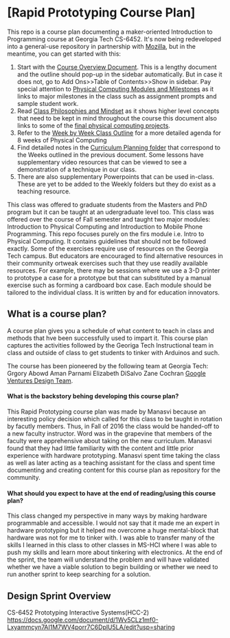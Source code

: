 # [Rapid Prototyping Course Plan]

This repo is a course plan documenting a maker-oriented Introduction to Programming course at Georgia Tech CS-6452. It's now being redeveloped into a general-use repository in partnership with [Mozilla](https://mozilla.github.io/leadership-training/round-5/projects/#maker-learning-curriculum-for-rapid-prototyping), but in the meantime, you can get started with this:
1. Start with the [Course Overview Document](https://docs.google.com/document/d/1Wv5CLz1mf0-Lxyammcyn7AI1M7WV4porr7C6DplU5LA/edit?usp=sharing). This is a lengthy document and the outline should pop-up in the sidebar automatically. But in case it does not, go to Add Ons>>Table of Contents>>Show in sidebar. Pay special attention to [Physical Computing Modules and Milestones](https://docs.google.com/document/d/1Wv5CLz1mf0-Lxyammcyn7AI1M7WV4porr7C6DplU5LA/edit#heading=h.nfm85m4oqj9) as it links to major milestones in the class such as assignment prompts and sample student work.
2. Read [Class Philosophies and Mindset](https://docs.google.com/document/d/1LF5SmpCjfAb4eAkxkYvKwMXbwxLkWFatmLKEB3UIAts/edit?usp=sharing) as it shows higher level concepts that need to be kept in mind throughout the course this document also links to some of the [final physical computing projects](https://drive.google.com/folderview?id=0BwLVd0W-_5qwVnRocWpKdlJUbjA&usp=sharing).
3. Refer to the [Week by Week Class Outline](https://drive.google.com/file/d/0BwLVd0W-_5qwdFplNERLYXlkTWc/view?usp=sharing) for a more detailed agenda for  8 weeks of Physical Computing
4. Find detailed notes in the [Curriculum Planning folder](https://drive.google.com/folderview?id=0BwLVd0W-_5qwRG52RnJRY3JMSnM&usp=sharing) that correspond to the Weeks outlined in the previous document. Some lessons have supplementary video resources that can be viewed to see a demonstration of a technique in our class.
5. There are also supplementary Powerpoints that can be used in-class. These are yet to be added to the Weekly folders but they do exist as a teaching resource.


This class was offered to graduate students from the Masters and PhD program but it can be taught at an udergraduate level too.
This class was offered over the course of Fall semester and taught two major modules: Introduction to Physical Computing and Introduction to Mobile Phone Programming.
This repo focuses purely on the firs module i.e. Intro to Physical Computing.
It contains guidelines that should not be followed exactly. Some of the exercises require use of resources on the Georgia Tech campus. But educators are encouraged to find alternative resources in their community ortweak exercises such that they use readily available resources.
For example, there may be sessions where we use a 3-D printer to prototype a case for a prototype but that can substituted by a manual exercise such as forming a cardboard box case.
Each module should be tailored to the individual class.
It is written by and for education innovators.

## What is a course plan?
A course plan gives you a schedule of what content to teach in class and methods that hve been successfully used to impart it.
This course plan captures the activities followed by the Georiga Tech Instructional team in class and outside of class to get students to tinker with Arduinos and such.

The course has been pioneered by the following team at Georgia Tech:
Grgory Abowd
Aman Parnami
Elizabeth DiSalvo
Zane Cochran
[Google Ventures Design
Team](http://www.designstaff.org/articles/product-design-sprint-2012-10-02.html).

#### What is the backstory behing developing this course plan?

This Rapid Prototyping course plan was made by Manasvi because an interesting policy decision which called for this class to be taught in rotation by facutly members. Thus, in Fall of 2016 the class would be handed-off to a new faculty instructor. Word was in the grapevine that members of the faculty were apprehensive about taking on the new curriculum. Manasvi found that they had little familiarity with the content and little prior experience with hardware prototyping. Manasvi spent time taking the class as well as later acting as a teaching assistant for the class and spent time documenting and creating content for this course plan as repository for the community.

#### What should you expect to have at the end of reading/using this course plan?
This class changed my perspective in many ways by making hardware programmable and accessible. I would not say that it made me an expert in hardware prototyping but it helped me overcome a huge mental-block that hardware was not for me to tinker with. 
I was able to transfer many of the skills I learned in this class to other classes in MS-HCI where I was able to push my skills and learn more about tinkering with electronics.
At the end of the sprint,
the team will understand the problem and
will have validated
whether we have a viable solution to begin building
or whether we need to run another sprint to keep searching for a solution.

## Design Sprint Overview
CS-6452 Prototyping Interactive Systems(HCC-2)
https://docs.google.com/document/d/1Wv5CLz1mf0-Lxyammcyn7AI1M7WV4porr7C6DplU5LA/edit?usp=sharing
